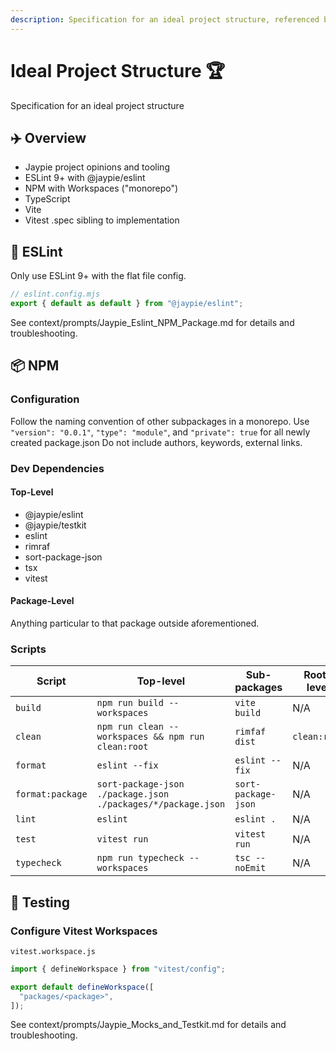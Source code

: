 ```yaml
---
description: Specification for an ideal project structure, referenced by monorepo init
---
```


# Ideal Project Structure 🏆

Specification for an ideal project structure

## ✈️ Overview

* Jaypie project opinions and tooling
* ESLint 9+ with @jaypie/eslint
* NPM with Workspaces ("monorepo")
* TypeScript
* Vite
* Vitest .spec sibling to implementation

## 🧹 ESLint

Only use ESLint 9+ with the flat file config.

```javascript
// eslint.config.mjs
export { default as default } from "@jaypie/eslint";
```

See context/prompts/Jaypie_Eslint_NPM_Package.md for details and troubleshooting.

## 📦 NPM

### Configuration

Follow the naming convention of other subpackages in a monorepo.
Use `"version": "0.0.1"`, `"type": "module"`, and `"private": true` for all newly created package.json
Do not include authors, keywords, external links.

### Dev Dependencies

#### Top-Level

* @jaypie/eslint
* @jaypie/testkit
* eslint
* rimraf
* sort-package-json
* tsx
* vitest

#### Package-Level

Anything particular to that package outside aforementioned.

### Scripts

| Script | Top-level | Sub-packages | Root-level |
| ------ | --------- | ------------ | ---------- |
| `build` | `npm run build --workspaces` | `vite build` | N/A |
| `clean` | `npm run clean --workspaces && npm run clean:root` | `rimfaf dist` | `clean:root` |
| `format` | `eslint --fix` | `eslint --fix` | N/A |
| `format:package` | `sort-package-json ./package.json ./packages/*/package.json` | `sort-package-json` | N/A |
| `lint` | `eslint` | `eslint .` | N/A |
| `test` | `vitest run` | `vitest run` | N/A |
| `typecheck` | `npm run typecheck --workspaces` | `tsc --noEmit` | N/A |

## 🧪 Testing

### Configure Vitest Workspaces

`vitest.workspace.js`
```javascript
import { defineWorkspace } from "vitest/config";

export default defineWorkspace([
  "packages/<package>",
]);
```

See context/prompts/Jaypie_Mocks_and_Testkit.md for details and troubleshooting.